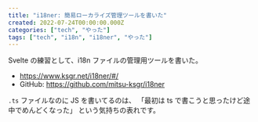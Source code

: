 ```yaml
---
title: "i18ner: 簡易ローカライズ管理ツールを書いた"
created: 2022-07-24T00:00:00.000Z
categories: ["tech", "やった"]
tags: ["tech", "i18n", "i18ner", "やった"]
---
```


Svelte の練習として、i18n ファイルの管理用ツールを書いた。

- https://www.ksgr.net/i18ner/#/
- GitHub: https://github.com/mitsu-ksgr/i18ner

`.ts` ファイルなのに JS を書いてるのは、
「最初は ts で書こうと思ったけど途中でめんどくなった」
という気持ちの表れです。


